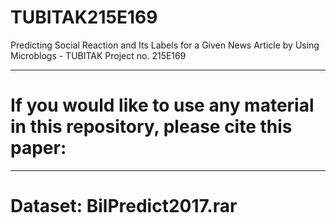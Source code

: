 # TUBITAK215E169
Predicting Social Reaction and Its Labels for a Given News Article by Using Microblogs - TUBITAK Project no. 215E169

*****
# If you would like to use any material in this repository, please cite this paper:


****

# Dataset: BilPredict2017.rar
